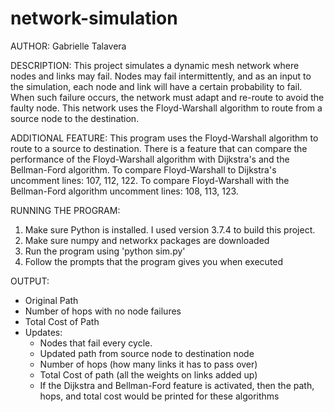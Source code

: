 # network-simulation

AUTHOR:
Gabrielle Talavera

DESCRIPTION: This project simulates a dynamic mesh network where nodes and links may fail. Nodes may fail intermittently,
and as an input to the simulation, each node and link will have a certain probability to fail. When such failure
occurs, the network must adapt and re-route to avoid the faulty node. This network uses the Floyd-Warshall algorithm 
to route from a source node to the destination.

ADDITIONAL FEATURE: This program uses the Floyd-Warshall algorithm to route to a source to destination. There is a 
feature that can compare the performance of the Floyd-Warshall algorithm with Dijkstra's and the Bellman-Ford algorithm. 
To compare Floyd-Warshall to Dijkstra's uncomment lines: 107, 112, 122. To compare Floyd-Warshall with the Bellman-Ford algorithm
uncomment lines: 108, 113, 123.

RUNNING THE PROGRAM:
1. Make sure Python is installed. I used version 3.7.4 to build this project.
2. Make sure numpy and networkx packages are downloaded
3. Run the program using 'python sim.py'
4. Follow the prompts that the program gives you when executed

OUTPUT:
- Original Path
- Number of hops with no node failures
- Total Cost of Path
- Updates:
	- Nodes that fail every cycle.
	- Updated path from source node to destination node
	- Number of hops (how many links it has to pass over)
	- Total Cost of path (all the weights on links added up)
	- If the Dijkstra and Bellman-Ford feature is activated, then the
  	  path, hops, and total cost would be printed for these algorithms

